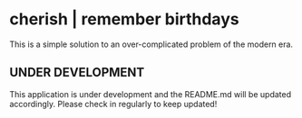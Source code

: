 # cherish | remember birthdays

This is a simple solution to an over-complicated problem of the modern era.

## UNDER DEVELOPMENT

This application is under development and the README.md will be updated accordingly. Please check in regularly to keep updated! 
